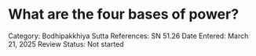 # What are the four bases of power?

Category: Bodhipakkhiya
Sutta References: SN 51.26
Date Entered: March 21, 2025
Review Status: Not started